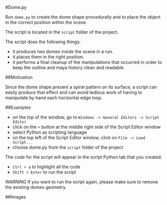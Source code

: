 #Dome.py

Run `dome.py` to create the dome shape procedurally and to place the object in the correct position within the scene.

The script is located in the `script` folder of the project.

The script does the following things:

* it produces two domes inside the scene in a run.
* it places them in the right position.
* it performs a final cleanup of the manipulations that occurred in order to keep the outline and maya history clean and readable.

##Motivation

Since the dome shape present a spiral pattern on its surface, a script can easily produce that effect and can avoid tedious work of having to manipulate by hand each horizontal edge loop.

##Examples

* on the top of the window, go to `Windows -> General Editors -> Script Editor`
* click on the `+` button at the middle right side of the Script Editor window
* select Python as scripting language
* on the top left of the Script Editor window, click on `File -> Load Script...`
* choose dome.py from the `script` folder of the project

The code for the script will appear in the script Python tab that you created.

* `Ctrl + a` to highlight all the code
* `Shift + Enter` to run the script

*WARNING*
If you want to run the script again, please make sure to remove the existing domes geometry.

##Images

